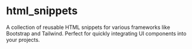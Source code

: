 # html_snippets
A collection of reusable HTML snippets for various frameworks like Bootstrap and Tailwind. Perfect for quickly integrating UI components into your projects.

